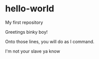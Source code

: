 # hello-world
My first repository

Greetings binky boy!

Onto those lines, you will do as I command.

I'm not your slave ya know

